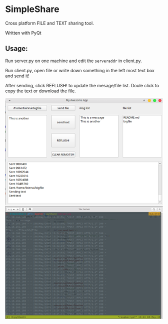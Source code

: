 # SimpleShare
Cross platform FILE and TEXT sharing tool.

Written with PyQt

## Usage:

Run server.py on one machine and edit the `serveraddr` in client.py. 

Run client.py, open file or write down something in the left most text box and send it!

After sending, click REFLUSH! to update the mesage/file list. Doule click to copy the text or download the file.

![client](screenshot/client.png)
![server](screenshot/server.png)

